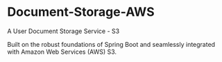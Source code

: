 # Document-Storage-AWS
A User Document Storage Service - S3

Built on the robust foundations of Spring Boot and seamlessly integrated with Amazon Web Services (AWS) S3.
